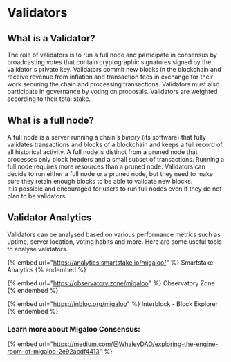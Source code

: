 # Validators

## What is a Validator?

The role of validators is to run a full node and participate in consensus by broadcasting votes that contain cryptographic signatures signed by the validator's private key. Validators commit new blocks in the blockchain and receive revenue from inflation and transaction fees in exchange for their work securing the chain and processing transactions. Validators must also participate in governance by voting on proposals. Validators are weighted according to their total stake.

## What is a full node?[​](https://hub.cosmos.network/validators/validator-faq#what-is-a-full-node) <a href="#what-is-a-full-node" id="what-is-a-full-node"></a>

A full node is a server running a chain's _binary_ (its software) that fully validates transactions and blocks of a blockchain and keeps a full record of all historical activity. A full node is distinct from a pruned node that processes only block headers and a small subset of transactions. Running a full node requires more resources than a pruned node. Validators can decide to run either a full node or a pruned node, but they need to make sure they retain enough blocks to be able to validate new blocks.\
It is possible and encouraged for users to run full nodes even if they do not plan to be validators.&#x20;

## Validator Analytics

Validators can be analysed based on various performance metrics such as uptime, server location, voting habits and more. Here are some useful tools to analyse validators.

{% embed url="https://analytics.smartstake.io/migaloo/" %}
Smartstake Analytics
{% endembed %}

{% embed url="https://observatory.zone/migaloo" %}
Observatory Zone
{% endembed %}

{% embed url="https://inbloc.org/migaloo" %}
Interblock - Block Explorer
{% endembed %}

### Learn more about Migaloo Consensus:

{% embed url="https://medium.com/@WhaleyDAO/exploring-the-engine-room-of-migaloo-2e92acdf4413" %}
